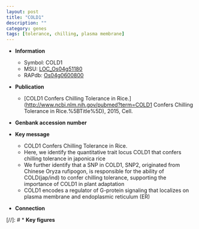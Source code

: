 ```yaml
---
layout: post
title: "COLD1"
description: ""
category: genes
tags: [tolerance, chilling, plasma membrane]
---
```


* **Information**  
    + Symbol: COLD1  
    + MSU: [LOC_Os04g51180](http://rice.uga.edu/cgi-bin/ORF_infopage.cgi?orf=LOC_Os04g51180)  
    + RAPdb: [Os04g0600800](http://rapdb.dna.affrc.go.jp/viewer/gbrowse_details/irgsp1?name=Os04g0600800)  

* **Publication**  
    + [COLD1 Confers Chilling Tolerance in Rice.](http://www.ncbi.nlm.nih.gov/pubmed?term=COLD1 Confers Chilling Tolerance in Rice.%5BTitle%5D), 2015, Cell.

* **Genbank accession number**  

* **Key message**  
    + COLD1 Confers Chilling Tolerance in Rice.
    + Here, we identify the quantitative trait locus COLD1 that confers chilling tolerance in japonica rice
    + We further identify that a SNP in COLD1, SNP2, originated from Chinese Oryza rufipogon, is responsible for the ability of COLD(jap/ind) to confer chilling tolerance, supporting the importance of COLD1 in plant adaptation
    + COLD1 encodes a regulator of G-protein signaling that localizes on plasma membrane and endoplasmic reticulum (ER)

* **Connection**  

[//]: # * **Key figures**  


